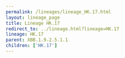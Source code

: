 ```yaml
---
permalink: /lineages/lineage_HK.17.html
layout: lineage_page
title: Lineage HK.17
redirect_to: ../lineage.html?lineage=HK.17
lineage: HK.17
parent: XBB.1.9.2.5.1.1
children: ['HK.17']
---
```

